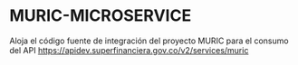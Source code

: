 # MURIC-MICROSERVICE
Aloja el código fuente de integración del proyecto MURIC para el consumo del API https://apidev.superfinanciera.gov.co/v2/services/muric

